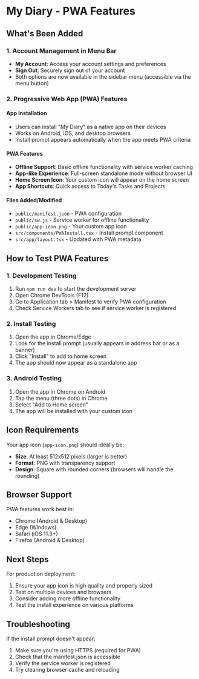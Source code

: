 # My Diary - PWA Features

## What's Been Added

### 1. Account Management in Menu Bar
- **My Account**: Access your account settings and preferences
- **Sign Out**: Securely sign out of your account
- Both options are now available in the sidebar menu (accessible via the menu button)

### 2. Progressive Web App (PWA) Features

#### App Installation
- Users can install "My Diary" as a native app on their devices
- Works on Android, iOS, and desktop browsers
- Install prompt appears automatically when the app meets PWA criteria

#### PWA Features
- **Offline Support**: Basic offline functionality with service worker caching
- **App-like Experience**: Full-screen standalone mode without browser UI
- **Home Screen Icon**: Your custom icon will appear on the home screen
- **App Shortcuts**: Quick access to Today's Tasks and Projects

#### Files Added/Modified
- `public/manifest.json` - PWA configuration
- `public/sw.js` - Service worker for offline functionality
- `public/app-icon.png` - Your custom app icon
- `src/components/PWAInstall.tsx` - Install prompt component
- `src/app/layout.tsx` - Updated with PWA metadata

## How to Test PWA Features

### 1. Development Testing
1. Run `npm run dev` to start the development server
2. Open Chrome DevTools (F12)
3. Go to Application tab > Manifest to verify PWA configuration
4. Check Service Workers tab to see if service worker is registered

### 2. Install Testing
1. Open the app in Chrome/Edge
2. Look for the install prompt (usually appears in address bar or as a banner)
3. Click "Install" to add to home screen
4. The app should now appear as a standalone app

### 3. Android Testing
1. Open the app in Chrome on Android
2. Tap the menu (three dots) in Chrome
3. Select "Add to Home screen"
4. The app will be installed with your custom icon

## Icon Requirements

Your app icon (`app-icon.png`) should ideally be:
- **Size**: At least 512x512 pixels (larger is better)
- **Format**: PNG with transparency support
- **Design**: Square with rounded corners (browsers will handle the rounding)

## Browser Support

PWA features work best in:
- Chrome (Android & Desktop)
- Edge (Windows)
- Safari (iOS 11.3+)
- Firefox (Android & Desktop)

## Next Steps

For production deployment:
1. Ensure your app icon is high quality and properly sized
2. Test on multiple devices and browsers
3. Consider adding more offline functionality
4. Test the install experience on various platforms

## Troubleshooting

If the install prompt doesn't appear:
1. Make sure you're using HTTPS (required for PWA)
2. Check that the manifest.json is accessible
3. Verify the service worker is registered
4. Try clearing browser cache and reloading









